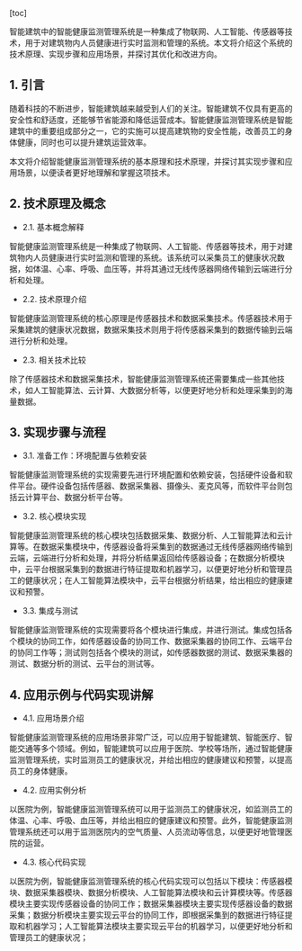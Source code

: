 
[toc]                    
                
                
智能建筑中的智能健康监测管理系统是一种集成了物联网、人工智能、传感器等技术，用于对建筑物内人员健康进行实时监测和管理的系统。本文将介绍这个系统的技术原理、实现步骤和应用场景，并探讨其优化和改进方向。

## 1. 引言

随着科技的不断进步，智能建筑越来越受到人们的关注。智能建筑不仅具有更高的安全性和舒适度，还能够节省能源和降低运营成本。智能健康监测管理系统是智能建筑中的重要组成部分之一，它的实施可以提高建筑物的安全性能，改善员工的身体健康，同时也可以提升建筑运营效率。

本文将介绍智能健康监测管理系统的基本原理和技术原理，并探讨其实现步骤和应用场景，以便读者更好地理解和掌握这项技术。

## 2. 技术原理及概念

- 2.1. 基本概念解释

智能健康监测管理系统是一种集成了物联网、人工智能、传感器等技术，用于对建筑物内人员健康进行实时监测和管理的系统。该系统可以采集员工的健康状况数据，如体温、心率、呼吸、血压等，并将其通过无线传感器网络传输到云端进行分析和处理。

- 2.2. 技术原理介绍

智能健康监测管理系统的核心原理是传感器技术和数据采集技术。传感器技术用于采集建筑的健康状况数据，数据采集技术则用于将传感器采集到的数据传输到云端进行分析和处理。

- 2.3. 相关技术比较

除了传感器技术和数据采集技术，智能健康监测管理系统还需要集成一些其他技术，如人工智能算法、云计算、大数据分析等，以便更好地分析和处理采集到的海量数据。

## 3. 实现步骤与流程

- 3.1. 准备工作：环境配置与依赖安装

智能健康监测管理系统的实现需要先进行环境配置和依赖安装，包括硬件设备和软件平台。硬件设备包括传感器、数据采集器、摄像头、麦克风等，而软件平台则包括云计算平台、数据分析平台等。

- 3.2. 核心模块实现

智能健康监测管理系统的核心模块包括数据采集、数据分析、人工智能算法和云计算等。在数据采集模块中，传感器设备将采集到的数据通过无线传感器网络传输到云端，云端进行分析和处理，并将分析结果返回给传感器设备；在数据分析模块中，云平台根据采集到的数据进行特征提取和机器学习，以便更好地分析和管理员工的健康状况；在人工智能算法模块中，云平台根据分析结果，给出相应的健康建议和预警。

- 3.3. 集成与测试

智能健康监测管理系统的实现需要将各个模块进行集成，并进行测试。集成包括各个模块的协同工作，如传感器设备的协同工作、数据采集器的协同工作、云端平台的协同工作等；测试则包括各个模块的测试，如传感器数据的测试、数据采集器的测试、数据分析的测试、云平台的测试等。

## 4. 应用示例与代码实现讲解

- 4.1. 应用场景介绍

智能健康监测管理系统的应用场景非常广泛，可以应用于智能建筑、智能医疗、智能交通等多个领域。例如，智能建筑可以应用于医院、学校等场所，通过智能健康监测管理系统，实时监测员工的健康状况，并给出相应的健康建议和预警，以提高员工的身体健康。

- 4.2. 应用实例分析

以医院为例，智能健康监测管理系统可以用于监测员工的健康状况，如监测员工的体温、心率、呼吸、血压等，并给出相应的健康建议和预警。此外，智能健康监测管理系统还可以用于监测医院内的空气质量、人员流动等信息，以便更好地管理医院的运营。

- 4.3. 核心代码实现

以医院为例，智能健康监测管理系统的核心代码实现可以包括以下模块：传感器模块、数据采集器模块、数据分析模块、人工智能算法模块和云计算模块等。传感器模块主要实现传感器设备的协同工作；数据采集器模块主要实现传感器设备的数据采集；数据分析模块主要实现云平台的协同工作，即根据采集到的数据进行特征提取和机器学习；人工智能算法模块主要实现云平台的机器学习，以便更好地分析和管理员工的健康状况；

